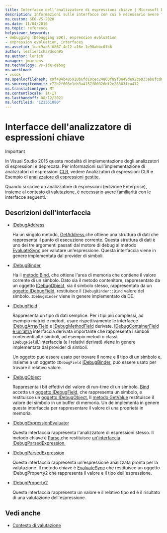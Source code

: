 ```yaml
---
title: Interfacce dell'analizzatore di espressioni chiave | Microsoft Docs
description: Informazioni sulle interfacce con cui è necessario avere familiarità quando si scrive un analizzatore di espressioni, insieme al contesto di valutazione.
ms.custom: SEO-VS-2020
ms.date: 11/04/2016
ms.topic: reference
helpviewer_keywords:
- debugging [Debugging SDK], expression evaluation
- expression evaluation, interfaces
ms.assetid: 1cac9aa3-0867-4e12-a16e-1e90abbc0fb6
author: leslierichardson95
ms.author: lerich
manager: jmartens
ms.technology: vs-ide-debug
ms.workload:
- vssdk
ms.openlocfilehash: c9f484b485910b6fd10cec24863f89f0a49de92c6933ab8fcd62427f948b995b
ms.sourcegitcommit: c72b2f603e1eb3a4157f00926df2e263831ea472
ms.translationtype: MT
ms.contentlocale: it-IT
ms.lasthandoff: 08/12/2021
ms.locfileid: "121361080"
---
```

# <a name="key-expression-evaluator-interfaces"></a>Interfacce dell'analizzatore di espressioni chiave
> [!IMPORTANT]
> In Visual Studio 2015 questa modalità di implementazione degli analizzatori di espressioni è deprecata. Per informazioni sull'implementazione di analizzatori di espressioni [CLR,](https://github.com/Microsoft/ConcordExtensibilitySamples/wiki/CLR-Expression-Evaluators) vedere Analizzatori di espressioni CLR e Esempio di [analizzatore di espressioni gestite.](https://github.com/Microsoft/ConcordExtensibilitySamples/wiki/Managed-Expression-Evaluator-Sample)

 Quando si scrive un analizzatore di espressioni (edizione Enterprise), insieme al contesto di valutazione, è necessario avere familiarità con le interfacce seguenti.

## <a name="interface-descriptions"></a>Descrizioni dell'interfaccia

- [IDebugAddress](../../extensibility/debugger/reference/idebugaddress.md)

     Ha un singolo metodo, [GetAddress,](../../extensibility/debugger/reference/idebugaddress-getaddress.md)che ottiene una struttura di dati che rappresenta il punto di esecuzione corrente. Questa struttura di dati è uno dei tre argomenti passati dal motore di debug al metodo [EvaluateSync](../../extensibility/debugger/reference/idebugparsedexpression-evaluatesync.md) per valutare un'espressione. Questa interfaccia viene in genere implementata dal provider di simboli.

- [IDebugBinder](../../extensibility/debugger/reference/idebugbinder.md)

     Ha il [metodo Bind,](../../extensibility/debugger/reference/idebugbinder-bind.md) che ottiene l'area di memoria che contiene il valore corrente di un simbolo. Dato sia il metodo contenitore, rappresentato da un oggetto [IDebugObject,](../../extensibility/debugger/reference/idebugobject.md) sia il simbolo stesso, rappresentato da un [oggetto IDebugField,](../../extensibility/debugger/reference/idebugfield.md) restituisce il `IDebugBinder::Bind` valore del simbolo. `IDebugBinder` viene in genere implementato da DE.

- [IDebugField](../../extensibility/debugger/reference/idebugfield.md)

     Rappresenta un tipo di dati semplice. Per i tipi più complessi, ad esempio matrici e metodi, usare rispettivamente le interfacce [IDebugArrayField](../../extensibility/debugger/reference/idebugarrayfield.md) e [IDebugMethodField](../../extensibility/debugger/reference/idebugmethodfield.md) derivate. [IDebugContainerField è un'altra](../../extensibility/debugger/reference/idebugcontainerfield.md) interfaccia derivata importante che rappresenta i simboli contenenti altri simboli, ad esempio metodi o classi. `IDebugField`L'interfaccia (e i relativi derivati) viene in genere implementata dal provider di simboli.

     Un oggetto può essere usato per trovare il nome e il tipo di un simbolo e, insieme a un oggetto `IDebugField` [IDebugBinder,](../../extensibility/debugger/reference/idebugbinder.md) può essere usato per trovare il relativo valore.

- [IDebugObject](../../extensibility/debugger/reference/idebugobject.md)

     Rappresenta i bit effettivi del valore di run-time di un simbolo. [Bind](../../extensibility/debugger/reference/idebugbinder-bind.md) accetta un [oggetto IDebugField,](../../extensibility/debugger/reference/idebugfield.md) che rappresenta un simbolo, e restituisce un [oggetto IDebugObject.](../../extensibility/debugger/reference/idebugobject.md) Il [metodo GetValue](../../extensibility/debugger/reference/idebugobject-getvalue.md) restituisce il valore del simbolo in un buffer di memoria. Un de implementa in genere questa interfaccia per rappresentare il valore di una proprietà in memoria.

- [IDebugExpressionEvaluator](../../extensibility/debugger/reference/idebugexpressionevaluator.md)

     Questa interfaccia rappresenta l'analizzatore di espressioni stesso. Il metodo chiave è [Parse,](../../extensibility/debugger/reference/idebugexpressionevaluator-parse.md)che restituisce [un'interfaccia IDebugParsedExpression.](../../extensibility/debugger/reference/idebugparsedexpression.md)

- [IDebugParsedExpression](../../extensibility/debugger/reference/idebugparsedexpression.md)

     Questa interfaccia rappresenta un'espressione analizzata pronta per la valutazione. Il metodo chiave è [EvaluateSync](../../extensibility/debugger/reference/idebugparsedexpression-evaluatesync.md) che restituisce un oggetto IDebugProperty2 che rappresenta il valore e il tipo dell'espressione.

- [IDebugProperty2](../../extensibility/debugger/reference/idebugproperty2.md)

     Questa interfaccia rappresenta un valore e il relativo tipo ed è il risultato di una valutazione dell'espressione.

## <a name="see-also"></a>Vedi anche
- [Contesto di valutazione](../../extensibility/debugger/evaluation-context.md)
